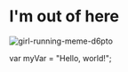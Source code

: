 # I'm out of here
![girl-running-meme-d6pto](https://github.com/user-attachments/assets/667f6166-5002-4532-b8d7-cb6e6bc9c4c2)

var myVar = "Hello, world!";
